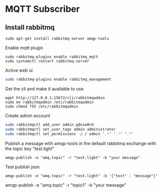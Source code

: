 # MQTT Subscriber

## Install rabbitmq

```
sudo apt-get install rabbitmq-server amqp-tools
```

Enable mqtt plugin
```
sudo rabbitmq-plugins enable rabbitmq_mqtt
sudo systemctl restart rabbitmq-server
```

Active web ui
```bash
sudo rabbitmq-plugins enable rabbitmq_management
```

Get the cli and make it available to use
```
wget http://127.0.0.1:15672/cli/rabbitmqadmin
sudo mv rabbitmqadmin /etc/rabbitmqadmin
sudo chmod 755 /etc/rabbitmqadmin
```

Create admin account
```bash
sudo rabbitmqctl add_user admin p@ssw0rd
sudo rabbitmqctl set_user_tags admin administrator
sudo rabbitmqctl set_permissions -p / admin ".*" ".*" ".*"
```

Publish a message with amqp-tools in the default rabbitmq exchange with the topic key "test.light"
```
amqp-publish -e "amq.topic" -r "test.light" -b "your message"
```


Test publish json
```
amqp-publish -e "amq.topic" -r "test.light" -b '{"test" : "message"}'
```


amqp-publish -e "amq.topic" -r "topic1" -b "your message"